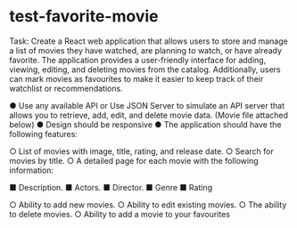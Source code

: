 # test-favorite-movie

Task: Create a React web application that allows users to store and manage a
list of movies they have watched, are planning to watch, or have already
favorite. The application provides a user-friendly interface for adding,
viewing, editing, and deleting movies from the catalog. Additionally, users can
mark movies as favourites to make it easier to keep track of their watchlist or
recommendations.

● Use any available API or Use JSON Server to simulate an API server that allows
you to retrieve, add, edit, and delete movie data. (Movie file attached below) ●
Design should be responsive ● The application should have the following
features:

○ List of movies with image, title, rating, and release date. ○ Search for
movies by title. ○ A detailed page for each movie with the following
information:

■ Description. ■ Actors. ■ Director. ■ Genre ■ Rating

○ Ability to add new movies. ○ Ability to edit existing movies. ○ The ability to
delete movies. ○ Ability to add a movie to your favourites
